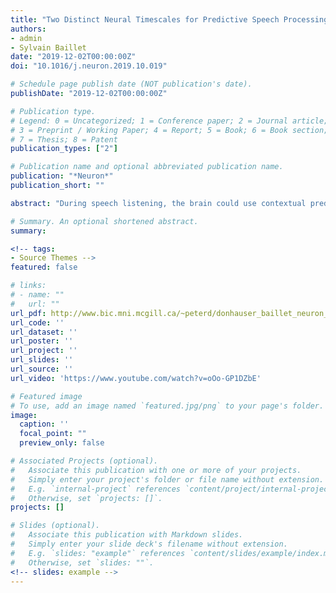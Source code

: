 ```yaml
---
title: "Two Distinct Neural Timescales for Predictive Speech Processing"
authors:
- admin
- Sylvain Baillet
date: "2019-12-02T00:00:00Z"
doi: "10.1016/j.neuron.2019.10.019"

# Schedule page publish date (NOT publication's date).
publishDate: "2019-12-02T00:00:00Z"

# Publication type.
# Legend: 0 = Uncategorized; 1 = Conference paper; 2 = Journal article;
# 3 = Preprint / Working Paper; 4 = Report; 5 = Book; 6 = Book section;
# 7 = Thesis; 8 = Patent
publication_types: ["2"]

# Publication name and optional abbreviated publication name.
publication: "*Neuron*"
publication_short: ""

abstract: "During speech listening, the brain could use contextual predictions to optimize sensory sampling and processing. We asked if such predictive processing is organized dynamically into separate oscillatory timescales. We trained a neural network that uses context to predict speech at the phoneme level. Using this model, we estimated contextual uncertainty and surprise of natural speech as factors to explain neurophysiological activity in human listeners. We show, first, that speech-related activity is hierarchically organized into two timescales: fast responses (theta: 4–10 Hz), restricted to early auditory regions, and slow responses (delta: 0.5–4 Hz), dominating in downstream auditory regions. Neural activity in these bands is selectively modulated by predictions: the gain of early theta responses varies according to the contextual uncertainty of speech, while later delta responses are selective to surprising speech inputs. We conclude that theta sensory sampling is tuned to maximize expected information gain, while delta encodes only non-redundant information."

# Summary. An optional shortened abstract.
summary:

<!-- tags:
- Source Themes -->
featured: false

# links:
# - name: ""
#   url: ""
url_pdf: http://www.bic.mni.mcgill.ca/~peterd/donhauser_baillet_neuron_manuscript.pdf
url_code: ''
url_dataset: ''
url_poster: ''
url_project: ''
url_slides: ''
url_source: ''
url_video: 'https://www.youtube.com/watch?v=oOo-GP1DZbE'

# Featured image
# To use, add an image named `featured.jpg/png` to your page's folder.
image:
  caption: ''
  focal_point: ""
  preview_only: false

# Associated Projects (optional).
#   Associate this publication with one or more of your projects.
#   Simply enter your project's folder or file name without extension.
#   E.g. `internal-project` references `content/project/internal-project/index.md`.
#   Otherwise, set `projects: []`.
projects: []

# Slides (optional).
#   Associate this publication with Markdown slides.
#   Simply enter your slide deck's filename without extension.
#   E.g. `slides: "example"` references `content/slides/example/index.md`.
#   Otherwise, set `slides: ""`.
<!-- slides: example -->
---
```


<!-- {{% alert note %}}
Click the *Cite* button above to demo the feature to enable visitors to import publication metadata into their reference management software.
{{% /alert %}}

{{% alert note %}}
Click the *Slides* button above to demo Academic's Markdown slides feature.
{{% /alert %}} -->

<!-- Supplementary notes can be added here, including [code and math](https://sourcethemes.com/academic/docs/writing-markdown-latex/). -->
